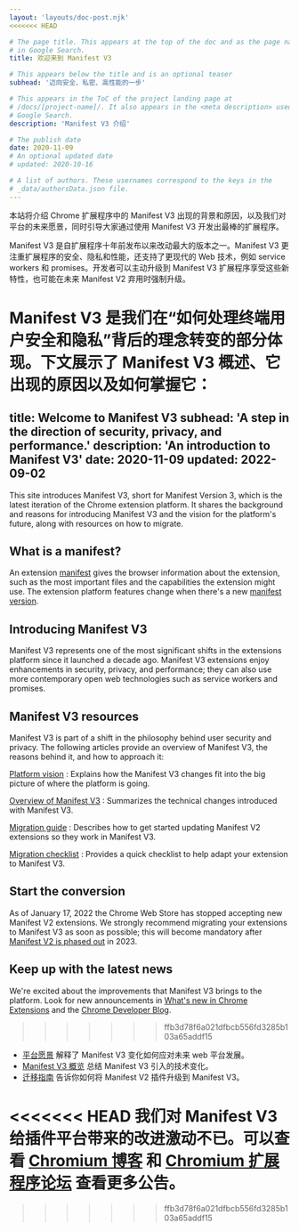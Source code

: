 ```yaml
---
layout: 'layouts/doc-post.njk'
<<<<<<< HEAD

# The page title. This appears at the top of the doc and as the page name
# in Google Search.
title: 欢迎来到 Manifest V3

# This appears below the title and is an optional teaser
subhead: '迈向安全、私密、高性能的一步'

# This appears in the ToC of the project landing page at
# /docs/[project-name]/. It also appears in the <meta description> used in
# Google Search.
description: 'Manifest V3 介绍'

# The publish date
date: 2020-11-09
# An optional updated date
# updated: 2020-10-16

# A list of authors. These usernames correspond to the keys in the
# _data/authorsData.json file.
---
```


本站将介绍 Chrome 扩展程序中的 Manifest V3 出现的背景和原因，以及我们对平台的未来愿景，同时引导大家通过使用 Manifest V3 开发出最棒的扩展程序。

Manifest V3 是自扩展程序十年前发布以来改动最大的版本之一。Manifest V3 更注重扩展程序的安全、隐私和性能，还支持了更现代的 Web 技术，例如 service workers 和 promises。开发者可以主动升级到 Manifest V3 扩展程序享受这些新特性，也可能在未来 Manifest V2 弃用时强制升级。

Manifest V3 是我们在“如何处理终端用户安全和隐私”背后的理念转变的部分体现。下文展示了 Manifest V3 概述、它出现的原因以及如何掌握它：
=======
title: Welcome to Manifest V3
subhead: 'A step in the direction of security, privacy, and performance.'
description: 'An introduction to Manifest V3'
date: 2020-11-09
updated: 2022-09-02
---

This site introduces Manifest V3, short for Manifest Version 3, which is the latest iteration of the Chrome extension platform. It shares the background and reasons for introducing Manifest V3 and the vision for the platform's future, along with resources on how to migrate.

## What is a manifest?

An extension [manifest][doc-manifest] gives the browser information about the extension, such as
the most important files and the capabilities the extension might use. The extension platform features change when there's a new [manifest version][manifest-version].

## Introducing Manifest V3 

Manifest V3 represents one of the most significant shifts in the extensions platform since it
launched a decade ago. Manifest V3 extensions enjoy enhancements in security, privacy, and
performance; they can also use more contemporary open web technologies such as service workers and
promises. 

## Manifest V3 resources

Manifest V3 is part of a shift in the philosophy behind user security and privacy. The following articles provide an overview of Manifest V3, the reasons behind it, and how to
approach it:

[Platform vision][mv3-platform]
: Explains how the Manifest V3 changes fit into the big picture of where the platform is going.

[Overview of Manifest V3][mv3-overview]
: Summarizes the technical changes introduced with Manifest V3.

[Migration guide][mv3-migration]
: Describes how to get started updating Manifest V2 extensions so they work in Manifest V3.

[Migration checklist][mv3-checklist]
: Provides a quick checklist to help adapt your extension to Manifest V3.

## Start the conversion

As of January 17, 2022 the Chrome Web Store has stopped accepting new Manifest V2 extensions. We strongly recommend migrating your extensions to Manifest V3 as soon as possible; this will become mandatory after [Manifest V2 is phased out][mv2-sunset] in 2023.

## Keep up with the latest news

We're excited about the improvements that Manifest V3 brings to the platform. Look for new
announcements in [What's new in Chrome Extensions][doc-new] and the [Chrome Developer
Blog][devs-blog].
>>>>>>> ffb3d78f6a021dfbcb556fd3285b103a65addf15

- [平台愿景](platform-vision) 解释了 Manifest V3 变化如何应对未来 web 平台发展。
- [Manifest V3 概览](mv3-overview) 总结 Manifest V3 引入的技术变化。
- [迁移指南](mv3-migration) 告诉你如何将 Manifest V2 插件升级到 Manifest V3。

<<<<<<< HEAD
我们对 Manifest V3 给插件平台带来的改进激动不已。可以查看 [Chromium 博客](https://blog.chromium.org/) 和 [Chromium 扩展程序论坛](https://groups.google.com/a/chromium.org/g/chromium-extensions) 查看更多公告。
=======
[devs-blog]: https://developer.chrome.com/tags/extensions/
[doc-manifest]: /docs/extensions/mv3/manifest/
[doc-new]: /docs/extensions/whatsnew/
[manifest-version]: /docs/extensions/mv3/manifest/manifest_version/
[mv2-sunset]: /docs/extensions/mv3/mv2-sunset/
[mv3-checklist]: /docs/extensions/mv3/mv3-migration-checklist/
[mv3-migration]: /docs/extensions/mv3/intro/mv3-migration/
[mv3-overview]: /docs/extensions/mv3/intro/mv3-overview/
[mv3-platform]: /docs/extensions/mv3/intro/platform-vision/
>>>>>>> ffb3d78f6a021dfbcb556fd3285b103a65addf15

